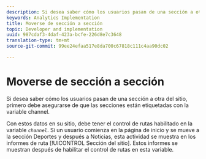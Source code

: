 ```yaml
---
description: Si desea saber cómo los usuarios pasan de una sección a otra del sitio, primero debe asegurarse de que las secciones están etiquetadas con la variable channel.
keywords: Analytics Implementation
title: Moverse de sección a sección
topic: Developer and implementation
uuid: 987cdaf3-4daf-423a-bcfe-226d8e7c3648
translation-type: tm+mt
source-git-commit: 99ee24efaa517e8da700c67818c111c4aa90dc02

---
```



# Moverse de sección a sección

Si desea saber cómo los usuarios pasan de una sección a otra del sitio, primero debe asegurarse de que las secciones están etiquetadas con la variable channel.

Con estos datos en su sitio, debe tener el control de rutas habilitado en la variable *`channel`*. Si un usuario comienza en la página de inicio y se mueve a la sección Deportes y después a Noticias, esta actividad se muestra en los informes de ruta [!UICONTROL Sección del sitio]. Estos informes se muestran después de habilitar el control de rutas en esta variable.
